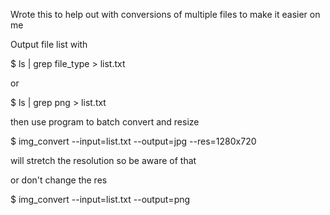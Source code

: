 Wrote this to help out with conversions of multiple files to make it easier on me

Output file list with

$ ls | grep file_type > list.txt

or

$ ls | grep png > list.txt

then use program to batch convert and resize

$ img_convert --input=list.txt --output=jpg --res=1280x720

will stretch the resolution so be aware of that

or don't change the res

$ img_convert --input=list.txt --output=png 


